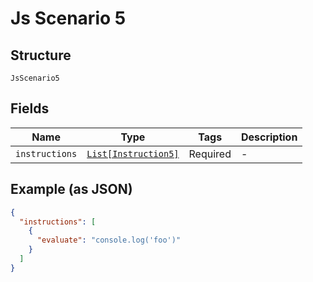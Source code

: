 
# Js Scenario 5

## Structure

`JsScenario5`

## Fields

| Name | Type | Tags | Description |
|  --- | --- | --- | --- |
| `instructions` | [`List[Instruction5]`](../../doc/models/instruction-5.md) | Required | - |

## Example (as JSON)

```json
{
  "instructions": [
    {
      "evaluate": "console.log('foo')"
    }
  ]
}
```

